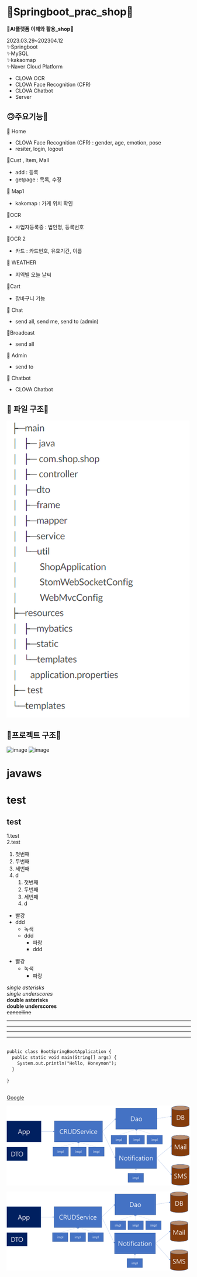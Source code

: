 # 📝Springboot_prac_shop📝

🍒**AI플랫폼 이해와 활용_shop**🍒

2023.03.29~202304.12   
✨Springboot   
✨MySQL   
✨kakaomap   
✨Naver Cloud Platform
- CLOVA OCR 
- CLOVA Face Recognition (CFR)
-  CLOVA Chatbot 
- Server 

## 🙃주요기능🙂

🎈 Home   
- CLOVA Face Recognition (CFR) :  gender, age, emotion, pose   
- resiter, login, logout   

🎈Cust , Item, Mall
- add : 등록
- getpage : 목록, 수정  

🎈 Map1  
- kakomap : 가게 위치 확인  

🎈OCR   
-  사업자등록증   : 법인명, 등록번호

🎈OCR 2
- 카드 : 카드번호, 유효기간, 이름

🎈 WEATHER   
- 지역별 오늘 날씨

🎈Cart   
- 장바구니 기능   

🎈 Chat   
- send all, send me, send to (admin)  

🎈Broadcast   
- send all

🎈 Admin   
- send to

🎈 Chatbot   
- CLOVA Chatbot 


## 📁 파일 구조📁   

<img width="500" alt="파일구조" src="https://github.com/taeyuning/springboot_shop/blob/main/231106506-ecd08dad-dfcf-44b1-83bc-4867d1985ea8.png">


## 🔧프로젝트 구조🔧
![image](https://user-images.githubusercontent.com/124324104/231098670-c31fe731-c9bf-4a22-bcd2-79b5b7236f9a.png)
![image](https://user-images.githubusercontent.com/124324104/231099509-6852670f-115d-4614-87e0-2bfcd3b58dfc.png)


# javaws   
# test 
## test 
1.test   
2.test


1. 첫번째
2. 두번째
3. 세번째
4. d
     1.	첫번째
     2.	두번째
     3.	세번째
     4.	d



* 빨강
* ddd
  * 녹색
  * ddd
    * 파랑
    * ddd

+ 빨강
  + 녹색
    + 파랑



*single asterisks*   
_single underscores_   
**double asterisks**   
__double underscores__   
~~cancelline~~   


* * *

***

*****

- - -

<pre>
<code>
public class BootSpringBootApplication {
  public static void main(String[] args) {
    System.out.println("Hello, Honeymon");
  }

}
</code>
</pre>
[Google](https://google.com, "google link")


![2-1_title](https://github.com/leejeani/javaws/blob/main/ws0306/0309.png)


<img width="500" alt="스크린샷 2022-03-27 오전 12 41 14" src="https://github.com/leejeani/javaws/blob/main/ws0306/0309.png">
